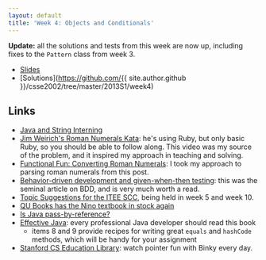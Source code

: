```yaml
---
layout: default
title: 'Week 4: Objects and Conditionals'
---
```


**Update:** all the solutions and tests from this week are now up, including fixes to the `Pattern` class from week 3.

* [Slides](https://docs.google.com/a/minglis.id.au/presentation/d/1kQK5I4iMOeyowJVbRcop-BnbEx9-Qi0QmrmPfXOitdw/present)
* [Solutions](https://github.com/{{ site.author.github }}/csse2002/tree/master/2013S1/week4)

## Links

* [Java and String Interning](http://blog.notdot.net/2012/07/An-interesting-gotcha-in-Java-unittesting)
* [Jim Weirich's Roman Numerals Kata](http://www.youtube.com/watch?v=983zk0eqYLY): he's using Ruby, but only basic Ruby, so you should be able to follow along. This video was my source of the problem, and it inspired my approach in teaching and solving.
* [Functional Fun: Converting Roman Numerals](http://blog.functionalfun.net/2009/01/project-euler-89-converting-to-and-from.html): I took my approach to parsing roman numerals from this post.
* [Behavior-driven development and given-when-then testing](http://dannorth.net/introducing-bdd/): this was the seminal article on BDD, and is very much worth a read.
* [Topic Suggestions for the ITEE SCC](https://docs.google.com/a/minglis.id.au/forms/d/1EjYyeHKerjnKwniRLETtut8fIVRenHnq3mmsuS8Z7Ug/viewform), being held in week 5 and week 10.
* [QU Books has the Nino textbook in stock again](http://www.qubooks.com.au/viewbook.php?isbn=0470128712)
* [Is Java pass-by-reference?](http://stackoverflow.com/questions/40480/is-java-pass-by-reference)
* [Effective Java](https://www.google.com.au/search?q=effective+java): every professional Java developer should read this book
  * items 8 and 9 provide recipes for writing great `equals` and `hashCode` methods, which will be handy for your assignment
* [Stanford CS Education Library](http://cslibrary.stanford.edu): watch pointer fun with Binky every day.
